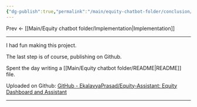 ```yaml
---
{"dg-publish":true,"permalink":"/main/equity-chatbot-folder/conclusion/"}
---
```


Prev <- [[Main/Equity chatbot folder/Implementation\|Implementation]]

---


I had fun making this project. 


The last step is of course, publishing on Github. 

Spent the day writing a [[Main/Equity chatbot folder/README\|README]] file. 

Uploaded on Github:  [GitHub - EkalavyaPrasad/Equity-Assistant: Equity Dashboard and Assistant](https://github.com/EkalavyaPrasad/Equity-Assistant)

---

